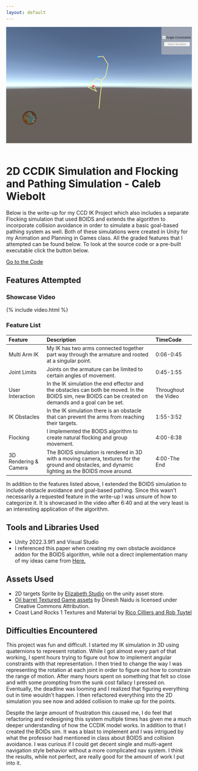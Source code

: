 ```yaml
---
layout: default
---
```

<div id="HeaderPics">

 <img src="./assets/img/IKsimulation.PNG" alt=""> 
 <img src="./assets/img/BOIDS.PNG" alt=""> 
 
</div>

# 2D CCDIK Simulation and Flocking and Pathing Simulation - Caleb Wiebolt

Below is the write-up for my CCD IK Project which also includes a separate Flocking simulation that used BOIDS and extends the algorithm to incorporate collision avoidance in order to simulate a basic goal-based pathing system as well. Both of these simulations were created in Unity for my Animation and Planning in Games class. All the graded features that I attempted can be found below. To look at the source code or a pre-built executable click the button below. 

<a href="{{ site.github.repository_url }}" class="btn btn-dark">Go to the Code</a>



## Features Attempted
### Showcase Video


{% include video.html %}


### Feature List

| Feature                           | Description       | TimeCode |
|:-------------                     |:------------------|:------|
| Multi Arm IK          | My IK has two arms connected together part way through the armature and rooted at a singular point. | 0:06-0:45  |
| Joint Limits       | Joints on the armature can be limited to certain angles of movement. | 0:45-1:55   |
| User Interaction |  In the IK simulation the end effector and the obstacles can both be moved. In the BOIDS sim, new BOIDS can be created on demands and a goal can be set. | Throughout the Video |
| IK Obstacles |  In the IK simulation there is an obstacle that can prevent the arms from reaching their targets. | 1:55-3:52 |
| Flocking   | I implemented the BOIDS algorithm to create natural flocking and group movement. | 4:00-6:38   |
| 3D Rendering & Camera | The BOIDS simulation is rendered in 3D with a moving camera, textures for the ground and obstacles, and dynamic lighting as the BOIDS move around. | 4:00-The End |


In addition to the features listed above, I extended the BOIDS simulation to include obstacle avoidance and goal-based pathing. Since this wasn't necessarily a requested feature in the write-up I was unsure of how to categorize it. It is showcased in the video after 6:40 and at the very least is an interesting application of the algorithm.



## Tools and Libraries Used
*   Unity 2022.3.9f1 and Visual Studio
*   I referenced this paper when creating my own obstacle avoidance addon for the BOIDS algorithm, while not a direct implementation many of my ideas came from <a href="https://www.hindawi.com/journals/jam/2014/659805/">Here.</a>

## Assets Used
* 2D targets Sprite by <a href="https://assetstore.unity.com/packages/3d/animations/2d-targets-sprites-142142">Elizabeth Studio</a> on the unity asset store.
* <a href="https://skfb.ly/6RusL">Oil barrel Textured Game assets</a> by Dinesh Naidu is licensed under Creative Commons Attribution.
* Coast Land Rocks 1 Textures and Material by <a href="https://polyhaven.com/a/coast_land_rocks_01">Rico Cilliers and Rob Tuytel</a>


## Difficulties Encountered
This project was fun and difficult. I started my IK simulation in 3D using quaternions to represent rotation. While I got almost every part of that working, I spent hours trying to figure out how to implement angular constraints with that representation. I then tried to change the way I was representing the rotation at each joint in order to figure out how to constrain the range of motion. After many hours spent on something that felt so close and with some prompting from the sunk cost fallacy I pressed on. Eventually, the deadline was looming and I realized that figuring everything out in time wouldn't happen. I then refactored everything into the 2D simulation you see now and added collision to make up for the points.

Despite the large amount of frustration this caused me, I do feel that refactoring and redesigning this system multiple times has given me a much deeper understanding of how the CCDIK model works. In addition to that I created the BOIDs sim. It was a blast to implement and I was intrigued by what the professor had mentioned in class about BOIDS and collision avoidance. I was curious if I could get decent single and multi-agent navigation style behavior without a more complicated nav system. I think the results, while not perfect, are really good for the amount of work I put into it. 
